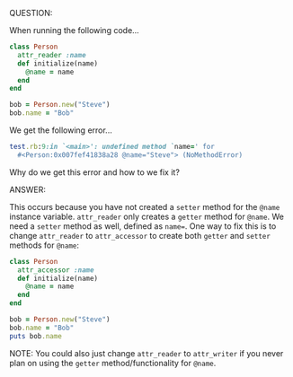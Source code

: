 QUESTION:

When running the following code...
```ruby
class Person
  attr_reader :name
  def initialize(name)
    @name = name
  end
end

bob = Person.new("Steve")
bob.name = "Bob"
```
We get the following error...
```ruby
test.rb:9:in `<main>': undefined method `name=' for
  #<Person:0x007fef41838a28 @name="Steve"> (NoMethodError)
```
Why do we get this error and how to we fix it?

ANSWER:

This occurs because you have not created a `setter` method for the
`@name` instance variable. `attr_reader` only creates a `getter` method
for `@name`. We need a `setter` method as well, defined as `name=`.
One way to fix this is to change `attr_reader` to `attr_accessor` to
create both `getter` and `setter` methods for `@name`:
```ruby
class Person
  attr_accessor :name
  def initialize(name)
    @name = name
  end
end

bob = Person.new("Steve")
bob.name = "Bob"
puts bob.name
```
NOTE: You could also just change `attr_reader` to `attr_writer` if you
      never plan on using the `getter` method/functionality for `@name`.
